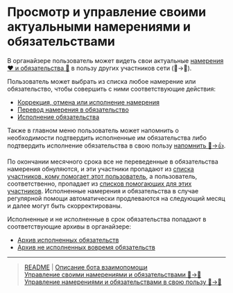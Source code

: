 # Просмотр и управление своими актуальными намерениями и обязательствами

В органайзере пользователь может видеть свои актуальные [намерения ❤️ и обязательства 🤝](../glossary/glossary.md) в пользу других участников сети (👤->👥).

Пользователь может выбрать из списка любое намерение или обязательство, чтобы совершить с ними соответствующие действия:
- [Коррекция, отмена или исполнение намерения](../actions/correction_my_intention.md)
- [Перевод намерения в обязательство](../actions/creation_of_obligation.md)
- [Исполнение обязательства](../actions/money_transfer.md)

Также в главном меню пользователь может напомнить о необходимости подтвердить исполненные им обязательства либо подтвердить исполнение обязательства в свою пользу  [напомнить 🤝->👍](../actions/confirmation_of_transfer.md).

По окончании месячного срока все не переведенные в обязательства намерения обнуляются, и эти участники пропадают из [списка участников, кому помогает этот пользователь](actions/list_my_people.md), а пользователь, соответственно, пропадает из [списков помогающих для этих участников](actions/list_other_people.md). Исполненные намерения и обязательства в случае регулярной помощи автоматически продлеваются на следующий месяц и далее могут быть скорректированы. 

Исполненные и не исполненные в срок обязательства попадают в соответствующие архивы в органайзере:
- [Архив исполненных обязательств](actions/archive_my.md)
- [Архив не исполненных вовремя обязательств](actions/archive.md)

---
> [README](README.md)  |   [Описание бота взаимопомощи](../index.md)  
> [Управление своими намерениями и обязательствами 👤->👥](../actions/show_int_obl.md)  
> [Управление намерениями и обязательствами в свою пользу 👥->👤](../actions/show_int_obl_for_me.md)

